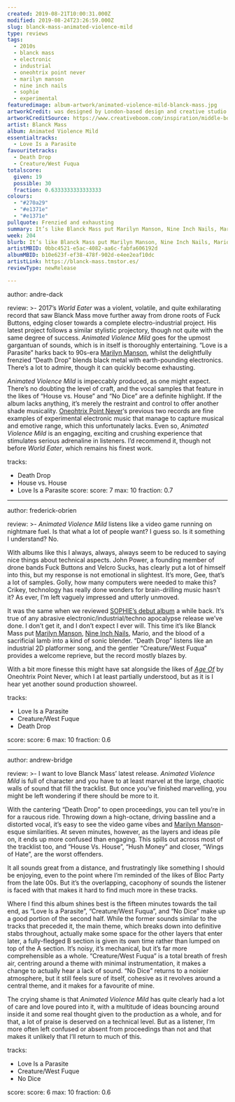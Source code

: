 ```yaml
---
created: 2019-08-21T10:00:31.000Z
modified: 2019-08-24T23:26:59.000Z
slug: blanck-mass-animated-violence-mild
type: reviews
tags:
  - 2010s
  - blanck mass
  - electronic
  - industrial
  - oneohtrix point never
  - marilyn manson
  - nine inch nails
  - sophie
  - experimental
featuredimage: album-artwork/animated-violence-mild-blanck-mass.jpg
artworkCredit: was designed by London-based design and creative studio Middle Boop. It features photography by Alex de Mora with art direction and hand provided by Lucie Red. As in it’s her hand, she didn’t procure a hand.
artworkCreditSource: https://www.creativeboom.com/inspiration/middle-boop-blanck-mass/
artist: Blanck Mass
album: Animated Violence Mild
essentialtracks:
  - Love Is a Parasite
favouritetracks:
  - Death Drop
  - Creature/West Fuqua
totalscore:
  given: 19
  possible: 30
  fraction: 0.6333333333333333
colours:
  - "#270a29"
  - "#e1371e"
  - "#e1371e"
pullquote: Frenzied and exhausting
summary: It’s like Blanck Mass put Marilyn Manson, Nine Inch Nails, Mario, and the blood of a sacrificial lamb into a kind of sonic blender.
week: 204
blurb: It’s like Blanck Mass put Marilyn Manson, Nine Inch Nails, Mario, and the blood of a sacrificial lamb into a kind of sonic blender.
artistMBID: 0bbc4521-e5ac-4082-aa6c-fabfa606192d
albumMBID: b10e623f-ef38-478f-902d-e4ee2eaf10dc
artistLink: https://blanck-mass.tmstor.es/
reviewType: newRelease

---
```

author: andre-dack

review: >-
  2017’s *World Eater* was a violent, volatile, and quite exhilarating record that saw Blanck Mass move further away from drone roots of Fuck Buttons, edging closer towards a complete electro-industrial project. His latest project follows a similar stylistic projectory, though not quite with the same degree of success. *Animated Violence Mild* goes for the upmost gargantuan of sounds, which is in itself is thoroughly entertaining. “Love is a Parasite” harks back to 90s-era [Marilyn Manson](/reviews/marilyn-manson-heaven-upside-down/), whilst the delightfully frenzied “Death Drop” blends black metal with earth-pounding electronics. There’s a lot to admire, though it can quickly become exhausting.

  *Animated Violence Mild* is impeccably produced, as one might expect. There’s no doubting the level of craft, and the vocal samples that feature in the likes of “House vs. House” and “No Dice” are a definite highlight. If the album lacks anything, it’s merely the restraint and control to offer another shade musicality. [Oneohtrix Point Never](/reviews/oneohtrix-point-never-garden-of-delete/)‘s previous two records are fine examples of experimental electronic music that manage to capture musical and emotive range, which this unfortunately lacks. Even so, *Animated Violence Mild* is an engaging, exciting and crushing experience that stimulates serious adrenaline in listeners. I’d recommend it, though not before *World Eater*, which remains his finest work.

tracks:
  - Death Drop
  - ­­House vs. House
  - ­­Love Is a Parasite
score:
  score: 7
  max: 10
  fraction: 0.7
---
author: frederick-obrien

review: >-
  *Animated Violence Mild* listens like a video game running on nightmare fuel. Is that what a lot of people want? I guess so. Is it something I understand? No.

  With albums like this I always, always, always seem to be reduced to saying nice things about technical aspects. John Power, a founding member of drone bands Fuck Buttons and Velcro Sucks, has clearly put a lot of himself into this, but my response is not emotional in slightest. It’s more, Gee, that’s a lot of samples. Golly, how many computers were needed to make this? Crikey, technology has really done wonders for brain-drilling music hasn’t it? As ever, I’m left vaguely impressed and utterly unmoved.

  It was the same when we reviewed [SOPHIE’s debut album](/reviews/sophie-oil-of-every-pearls-uninsides/) a while back. It’s true of any abrasive electronic/industrial/techno apocalypse release we’ve done. I don’t get it, and I don’t expect I ever will. This time it’s like Blanck Mass put [Marilyn Manson](/reviews/marilyn-manson-heaven-upside-down/), [Nine Inch Nails](/reviews/nine-inch-nails-the-downward-spiral/), Mario, and the blood of a sacrificial lamb into a kind of sonic blender. “Death Drop” listens like an industrial 2D platformer song, and the gentler “Creature/West Fuqua” provides a welcome reprieve, but the record mostly blazes by.

  With a bit more finesse this might have sat alongside the likes of [*Age Of*](/reviews/oneohtrix-point-never-age-of/) by Oneohtrix Point Never, which I at least partially understood, but as it is I hear yet another sound production showreel.

tracks:
  - Love Is a Parasite
  - ­­Creature/West Fuque
  - ­­Death Drop

score:
  score: 6
  max: 10
  fraction: 0.6

---
author: andrew-bridge

review: >-
  I want to love Blanck Mass’ latest release. *Animated Violence Mild* is full of character and you have to at least marvel at the large, chaotic walls of sound that fill the tracklist. But once you’ve finished marvelling, you might be left wondering if there should be more to it.

  With the cantering “Death Drop” to open proceedings, you can tell you’re in for a raucous ride. Throwing down a high-octane, driving bassline and a distorted vocal, it’s easy to see the video game vibes and [Marilyn Manson](/reviews/marilyn-manson-heaven-upside-down/)-esque similarities. At seven minutes, however, as the layers and ideas pile on, it ends up more confused than engaging. This spills out across most of the tracklist too, and “House Vs. House”, “Hush Money” and closer, “Wings of Hate”, are the worst offenders.

  It all sounds great from a distance, and frustratingly like something I should be enjoying, even to the point where I’m reminded of the likes of Bloc Party from the late 00s. But it’s the overlapping, cacophony of sounds the listener is faced with that makes it hard to find much more in these tracks.

  Where I find this album shines best is the fifteen minutes towards the tail end, as “Love Is a Parasite”, “Creature/West Fuqua”, and “No Dice” make up a good portion of the second half. While the former sounds similar to the tracks that preceded it, the main theme, which breaks down into definitive stabs throughout, actually make some space for the other layers that enter later, a fully-fledged B section is given its own time rather than lumped on top of the A section. It’s noisy, it’s mechanical, but it’s far more comprehensible as a whole. “Creature/West Fuqua” is a total breath of fresh air, centring around a theme with minimal instrumentation, it makes a change to actually hear a lack of sound. “No Dice” returns to a noisier atmosphere, but it still feels sure of itself, cohesive as it revolves around a central theme, and it makes for a favourite of mine.

  The crying shame is that *Animated Violence Mild* has quite clearly had a lot of care and love poured into it, with a multitude of ideas bouncing around inside it and some real thought given to the production as a whole, and for that, a lot of praise is deserved on a technical level. But as a listener, I’m more often left confused or absent from proceedings than not and that makes it unlikely that I’ll return to much of this.

tracks:
  - Love Is a Parasite
  - ­­Creature/West Fuque
  - ­­No Dice

score:
  score: 6
  max: 10
  fraction: 0.6
